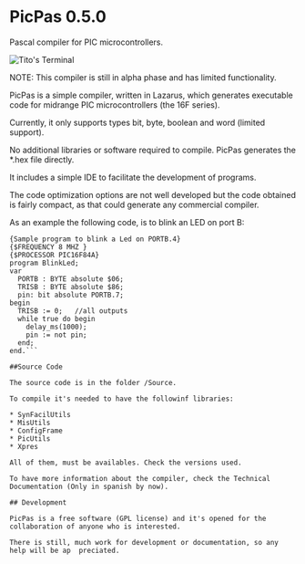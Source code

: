 PicPas 0.5.0
=============
Pascal compiler for PIC microcontrollers.

![Tito's Terminal](http://blog.pucp.edu.pe/blog/tito/wp-content/uploads/sites/610/2017/04/picpas-768x573.jpg "Título de la imagen")

NOTE: This compiler is still in alpha phase and has limited functionality.

PicPas is a simple compiler, written in Lazarus, which generates executable code for midrange PIC microcontrollers (the 16F series).

Currently, it only supports types bit, byte, boolean and word (limited support).

No additional libraries or software required to compile. PicPas generates the *.hex file directly.

It includes a simple IDE to facilitate the development of programs.

The code optimization options are not well developed but the code obtained is fairly compact, as that could generate any commercial compiler.

As an example the following code, is to blink an LED on port B:

```
{Sample program to blink a Led on PORTB.4}
{$FREQUENCY 8 MHZ }
{$PROCESSOR PIC16F84A}
program BlinkLed;
var
  PORTB : BYTE absolute $06;
  TRISB : BYTE absolute $86;
  pin: bit absolute PORTB.7;
begin                          
  TRISB := 0;   //all outputs
  while true do begin
    delay_ms(1000);
    pin := not pin;
  end;
end.```

##Source Code

The source code is in the folder /Source.

To compile it's needed to have the followinf libraries:

* SynFacilUtils
* MisUtils
* ConfigFrame 
* PicUtils 
* Xpres 

All of them, must be availables. Check the versions used.

To have more information about the compiler, check the Technical Documentation (Only in spanish by now).

## Development

PicPas is a free software (GPL license) and it's opened for the collaboration of anyone who is interested. 

There is still, much work for development or documentation, so any help will be ap	preciated.